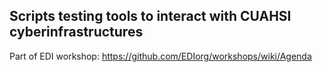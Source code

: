 ## Scripts testing tools to interact with CUAHSI cyberinfrastructures

Part of EDI workshop: https://github.com/EDIorg/workshops/wiki/Agenda